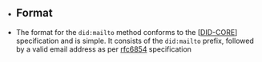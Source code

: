 - ## Format
- The format for the `did:mailto` method conforms to the [[DID-CORE](https://w3c-ccg.github.io/did-method-key/#bib-did-core)]
  specification and is simple. It consists of the  `did:mailto`  prefix,
  followed by a valid email address as per [rfc6854](https://datatracker.ietf.org/doc/html/rfc6854) specification